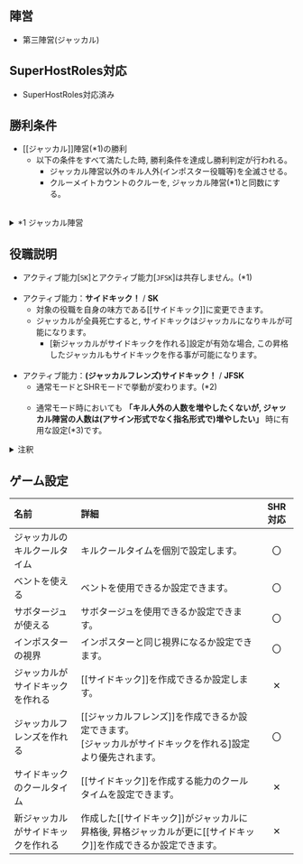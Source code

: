 ## 陣営
- 第三陣営(ジャッカル)

## SuperHostRoles対応
- SuperHostRoles対応済み

## 勝利条件
- [[ジャッカル]]陣営(*1)の勝利
  - 以下の条件をすべて満たした時, 勝利条件を達成し勝利判定が行われる。
    - ジャッカル陣営以外のキル人外(インポスター役職等)を全滅させる。
    - クルーメイトカウントのクルーを, ジャッカル陣営(*1)と同数にする。<br><br>

<details><summary>*1 ジャッカル陣営</summary><div>

- 勝利判定時にジャッカル陣営としてカウントされる役職は, キル人外カウントのジャッカル陣営のみ<br><br>
- キル人外カウントのジャッカル陣営
  - [[ジャッカル]]
  - [[サイドキック]]
  - [[ジャッカルシーア]]
  - [[サイドキック(シーア)]]
  - [[波動砲ジャッカル]]
  - [[サイドキック(波動砲)]]<br><br>
- クルーメイトカウントのジャッカル陣営
  - [[ジャッカルフレンズ]]
  - [[メイヤーフレンズ]]
  - [[シーアフレンズ]]

</div></details>

## 役職説明
- アクティブ能力[``SK``]とアクティブ能力[``JFSK``]は共存しません。(*1)<br><br>
- アクティブ能力：**サイドキック！** / **SK**
  - 対象の役職を自身の味方である[[サイドキック]]に変更できます。
  - ジャッカルが全員死亡すると, サイドキックはジャッカルになりキルが可能になります。
    - [新ジャッカルがサイドキックを作れる]設定が有効な場合, この昇格したジャッカルもサイドキックを作る事が可能になります。<br><br>
- アクティブ能力：**(ジャッカルフレンズ)サイドキック！** / **JFSK**
  - 通常モードとSHRモードで挙動が変わります。(*2)<br><br>
  - 通常モード時においても **「キル人外の人数を増やしたくないが, ジャッカル陣営の人数は(アサイン形式でなく指名形式で)増やしたい」** 時に有用な設定(*3)です。

<details><summary>注釈</summary><div>

- *1 : アクティブ能力[``SK``]とアクティブ能力[``JFSK``]は共存しません。
  - どちらの能力も有効な場合, JFSK能力を優先して所持します。
  - SK能力を使用したい場合は, [ジャッカルフレンズを作れる]設定をオフにして下さい。<br><br>
- *2 : アクティブ能力[``JFSK``]は通常モードとSHRモードで挙動が変わります。

| 比較する挙動 | 通常モード | SHRモード |
| :-- | :-- | :-- |
| 指名方法 | ``サイドキック！``ボタンにより対象を選択して指名する。 | 導入者, 非導入者どちらもキルボタンを使用して指名する。 |
| キル能力 | キルボタンと``サイドキック！``ボタンは独立している為, アクティブ能力[``JFSK``]の発動状態にキル能力が影響されない。 | アクティブ能力[``JFSK``]もキルボタンで発動する為, JFSKの能力を発動する **(初手キルする)までキルができない**。<br>初手キルはシールドされ, JFSK能力が発動する。 |
| クールタイムリセット | ボタンが非表示になる為, リセットが発生しない | 導入者・非導入者共通で``[ジャッカルのキルクールタイム]``の半分の値にセットする。 |
| インポスターの指名 | 可能 | **不可能** (*4) |
| 適応される設定 | 全て[[ジャッカルフレンズ]]の設定に従う。 | 一部[[ジャッカルフレンズ]]の設定に従う。(*5) |

<br>

- *3 : 「キル人外の人数を増やしたくないが, ジャッカル陣営の人数は増やしたい」
  - **13人村で**, ``2Impostor, 1Sheriff, 1Mayor, 1Jackal``では人外が少ないが, **``2Impostor, 1Sheriff, 1Mayor, 2Jackal (1J + 1SK)``ではキル人外が多い時等**。
  - ジャッカルフレンズはマッドメイトのジャッカル陣営版の為, ジャッカルの味方でありながらジャッカルの死後にキルボタンを有さず, 更にクルーメイトとしてのカウントになる。
    - この設定は, ``0w 0J 1SK 2C~``**(昇格しないがキル陣営としてカウントされるサイドキックがいる) 盤面にならない為, キル人外不在で ゲームが継続する状態になる事が無い**。<br><br>
- *4 : SHRモード時にインポスターを対象に取り, アクティブ能力[``JFSK``]を発動した場合の挙動。
  - 発動モーションが発生し 以降はキルが可能になるが, 対象をジャッカルフレンズに変更する事はできない。
    - 指名成功時と失敗時のモーション及び発動後のキルボタンの挙動が同じ為, **能力使用者に指名に失敗した事は通知されない**。
    - 対象に, 能力が使われた事は通知されない。
  - 理由
    - 元インポスターのジャッカルフレンズの判定を, インポスターからクルーメイトに変更できない事によりバグが発生する為。
      - 元インポスターのジャッカルフレンズとジャッカルの2人盤面(``1J 1C`` 盤面, ジャッカルとクルーメイトが同数な状態)で試合が継続する等。<br><br>
- *5 : SHRモード時に作成されたジャッカルフレンズに適応される設定について
  - SHRモード時, 作成されたジャッカルフレンズには適応されない設定もあります。
    - ``[ベントに入れる]``
      - 導入者, 非導入者問わず使用できません。
      - 元々通気口を使用可能な役職だった場合, ホスト以外は通気口ボタンが表示されたままですが, 入った場合追い出されます。<br><br>
    - ``[ジャッカルをチェックできる]``
      - 元が非導入者視点でインポスター, シェイプシフター, インポスターゴーストに置き換えられている役職の場合(バニラ視点でタスクができない役職の場合), JFSKを受けた瞬間から能力が発動します。
        - ``[能力が発動するタスク量(全タスクに対する割合)]``を0%に設定した時の挙動となります。
      - 非導入者, 導入者で共通の仕様です。

</div></details>

## ゲーム設定
| 名前 | 詳細 | SHR対応 |
| :-- | :-- | :--: |
| ジャッカルのキルクールタイム | キルクールタイムを個別で設定します。 | 〇 |
| ベントを使える | ベントを使用できるか設定できます。 | 〇 |
| サボタージュが使える | サボタージュを使用できるか設定できます。 | 〇 |
| インポスターの視界 | インポスターと同じ視界になるか設定できます。 | 〇 |
| ジャッカルがサイドキックを作れる | [[サイドキック]]を作成できるか設定します。 | ✕ |
| ジャッカルフレンズを作れる | [[ジャッカルフレンズ]]を作成できるか設定できます。<br>[ジャッカルがサイドキックを作れる]設定より優先されます。 | 〇 |
| サイドキックのクールタイム | [[サイドキック]]を作成する能力のクールタイムを設定できます。 | ✕ |
| 新ジャッカルがサイドキックを作れる | 作成した[[サイドキック]]がジャッカルに昇格後, 昇格ジャッカルが更に[[サイドキック]]を作成できるか設定できます。 | ✕ |
